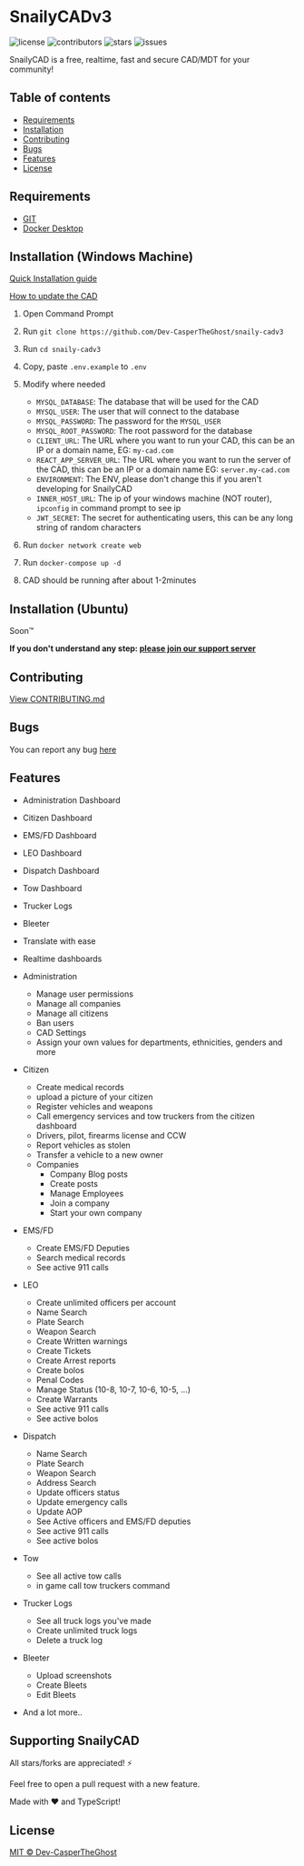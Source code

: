 # SnailyCADv3

![license](https://img.shields.io/github/license/dev-caspertheghost/snaily-cadv3?color=gr&style=flat-square)
![contributors](https://img.shields.io/github/contributors/dev-caspertheghost/snaily-cadv3?color=gr&style=flat-square)
![stars](https://img.shields.io/github/stars/dev-caspertheghost/snaily-cadv3?style=flat-square&color=gr)
![issues](https://img.shields.io/github/issues/dev-caspertheghost/snaily-cadv3?style=flat-square)

SnailyCAD is a free, realtime, fast and secure CAD/MDT for your community!

## Table of contents

- [Requirements](#requirements)
- [Installation](#installation)
- [Contributing](#contributing)
- [Bugs](#bugs)
- [Features](#features)
- [License](#license)

## Requirements

- [GIT](https://git-scm.com/downloads)
- [Docker Desktop](https://www.docker.com/get-started)

## Installation (Windows Machine)

[Quick Installation guide](https://youtu.be/av_rD_jOJN8)

[How to update the CAD](https://youtu.be/6THGMcHEX48)

1. Open Command Prompt
2. Run `git clone https://github.com/Dev-CasperTheGhost/snaily-cadv3`
3. Run `cd snaily-cadv3`
4. Copy, paste `.env.example` to `.env`
5. Modify where needed

   - `MYSQL_DATABASE`: The database that will be used for the CAD
   - `MYSQL_USER`: The user that will connect to the database
   - `MYSQL_PASSWORD`: The password for the `MYSQL_USER`
   - `MYSQL_ROOT_PASSWORD`: The root password for the database
   - `CLIENT_URL`: The URL where you want to run your CAD, this can be an IP or a domain name, EG: `my-cad.com`
   - `REACT_APP_SERVER_URL`: The URL where you want to run the server of the CAD, this can be an IP or a domain name EG: `server.my-cad.com`
   - `ENVIRONMENT`: The ENV, please don't change this if you aren't developing for SnailyCAD
   - `INNER_HOST_URL`: The ip of your windows machine (NOT router), `ipconfig` in command prompt to see ip
   - `JWT_SECRET`: The secret for authenticating users, this can be any long string of random characters

6. Run `docker network create web`
7. Run `docker-compose up -d`
8. CAD should be running after about 1-2minutes

## Installation (Ubuntu)

Soon™

**If you don't understand any step: [please join our support server](https://discord.com/invite/eGnrPqEH7U)**

## Contributing

[View CONTRIBUTING.md](./CONTRIBUTING.md)

## Bugs

You can report any bug [here](https://github.com/dev-caspertheghost/snaily-cadv3/issues)

## Features

- Administration Dashboard
- Citizen Dashboard
- EMS/FD Dashboard
- LEO Dashboard
- Dispatch Dashboard
- Tow Dashboard
- Trucker Logs
- Bleeter
- Translate with ease
- Realtime dashboards

- Administration

  - Manage user permissions
  - Manage all companies
  - Manage all citizens
  - Ban users
  - CAD Settings
  - Assign your own values for departments, ethnicities, genders and more

- Citizen

  - Create medical records
  - upload a picture of your citizen
  - Register vehicles and weapons
  - Call emergency services and tow truckers from the citizen dashboard
  - Drivers, pilot, firearms license and CCW
  - Report vehicles as stolen
  - Transfer a vehicle to a new owner
  - Companies
    - Company Blog posts
    - Create posts
    - Manage Employees
    - Join a company
    - Start your own company

- EMS/FD

  - Create EMS/FD Deputies
  - Search medical records
  - See active 911 calls

- LEO

  - Create unlimited officers per account
  - Name Search
  - Plate Search
  - Weapon Search
  - Create Written warnings
  - Create Tickets
  - Create Arrest reports
  - Create bolos
  - Penal Codes
  - Manage Status (10-8, 10-7, 10-6, 10-5, ...)
  - Create Warrants
  - See active 911 calls
  - See active bolos

- Dispatch

  - Name Search
  - Plate Search
  - Weapon Search
  - Address Search
  - Update officers status
  - Update emergency calls
  - Update AOP
  - See Active officers and EMS/FD deputies
  - See active 911 calls
  - See active bolos

- Tow

  - See all active tow calls
  - in game call tow truckers command

- Trucker Logs

  - See all truck logs you've made
  - Create unlimited truck logs
  - Delete a truck log

- Bleeter

  - Upload screenshots
  - Create Bleets
  - Edit Bleets

- And a lot more..

## Supporting SnailyCAD

All stars/forks are appreciated! ⚡

Feel free to open a pull request with a new feature.

Made with ❤️ and TypeScript!

## License

[MIT © Dev-CasperTheGhost](./LICENSE)
